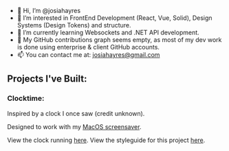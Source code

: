 - 👋 Hi, I’m @josiahayres
- 👀 I’m interested in FrontEnd Development (React, Vue, Solid), Design Systems (Design Tokens) and structure. 
- 🌱 I’m currently learning Websockets and .NET API development.
- 🤔 My GitHub contributions graph seems empty, as most of my dev work is done using enterprise & client GitHub accounts.
- 📫 You can contact me at: josiahayres@gmail.com 

## Projects I've Built:

### Clocktime:
Inspired by a clock I once saw (credit unknown).

Designed to work with my [MacOS screensaver](https://github.com/liquidx/webviewscreensaver).

View the clock running [here](https://josiahayres.github.io/clocktime/).
View the styleguide for this project [here](https://josiahayres.github.io/clocktime/styleguide/index.html).

<!---
josiahayres/josiahayres is a ✨ special ✨ repository because its `README.md` (this file) appears on your GitHub profile.
You can click the Preview link to take a look at your changes.
--->
